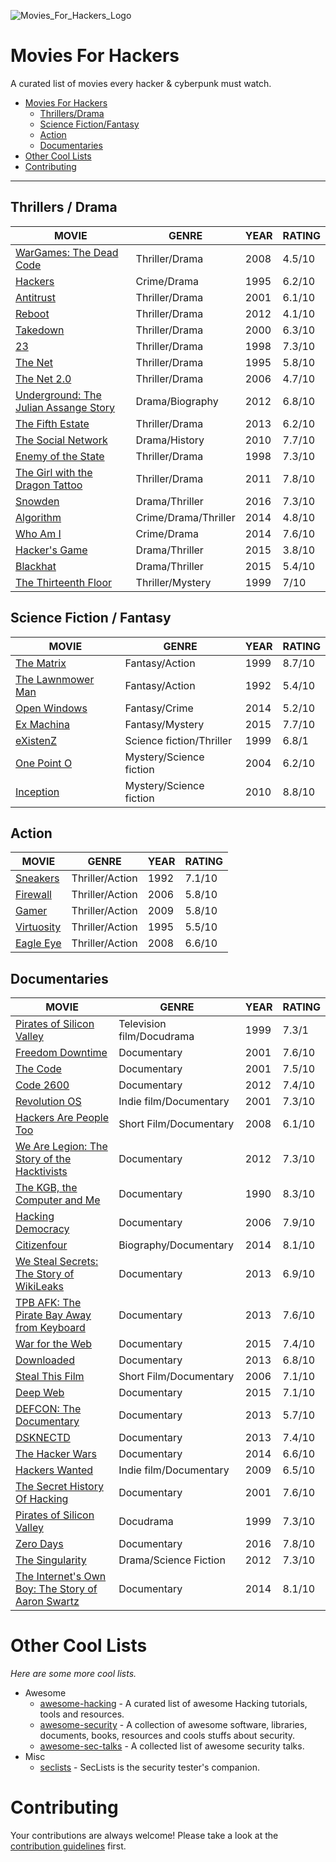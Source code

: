 ![Movies_For_Hackers_Logo](http://nikolaskama.me/content/images/2017/02/movies-for-hackers.png)

# Movies For Hackers

A curated list of movies every hacker & cyberpunk must watch.

- [Movies For Hackers](#movies-for-hackers)
	- [Thrillers/Drama](#thrillers--drama)
	- [Science Fiction/Fantasy](#science-fiction--fantasy)
	- [Action](#action)
	- [Documentaries](#documentaries)
- [Other Cool Lists](#other-cool-lists)
- [Contributing](#contributing)

- - -

## Thrillers / Drama

| MOVIE																				   | GENRE					   | YEAR | RATING |
|--------------------------------------------------------------------------------------|---------------------------|------|--------|
| [WarGames: The Dead Code](http://www.imdb.com/title/tt0865957/)				   	   | Thriller/Drama            | 2008 | 4.5/10 |
| [Hackers](http://www.imdb.com/title/tt0113243/) 									   | Crime/Drama               | 1995 | 6.2/10 |
| [Antitrust](http://www.imdb.com/title/tt0218817/) 								   | Thriller/Drama            | 2001 | 6.1/10 |
| [Reboot](http://www.imdb.com/title/tt2090594/) 									   | Thriller/Drama            | 2012 | 4.1/10 |
| [Takedown](http://www.imdb.com/title/tt0159784/) 				   				       | Thriller/Drama            | 2000 | 6.3/10 |
| [23](http://www.imdb.com/title/tt0126765/) 										   | Thriller/Drama            | 1998 | 7.3/10 |
| [The Net](http://www.imdb.com/title/tt0113957/) 									   | Thriller/Drama            | 1995 | 5.8/10 |
| [The Net 2.0](http://www.imdb.com/title/tt0449077/) 								   | Thriller/Drama            | 2006 | 4.7/10 |
| [Underground: The Julian Assange Story](http://www.imdb.com/title/tt2357453/) 	   | Drama/Biography           | 2012 | 6.8/10 |
| [The Fifth Estate](http://www.imdb.com/title/tt1837703/) 							   | Thriller/Drama            | 2013 | 6.2/10 |
| [The Social Network](http://www.imdb.com/title/tt1285016/) 						   | Drama/History             | 2010 | 7.7/10 |
| [Enemy of the State](http://www.imdb.com/title/tt0120660/) 						   | Thriller/Drama            | 1998 | 7.3/10 |
| [The Girl with the Dragon Tattoo](http://www.imdb.com/title/tt1568346/)			   | Thriller/Drama            | 2011 | 7.8/10 |
| [Snowden](http://www.imdb.com/title/tt3774114/)									   | Drama/Thriller            | 2016 | 7.3/10 |
| [Algorithm](http://www.imdb.com/title/tt3293462/)									   | Crime/Drama/Thriller      | 2014 | 4.8/10 |
| [Who Am I](http://www.imdb.com/title/tt3042408/)									   | Crime/Drama               | 2014 | 7.6/10 |
| [Hacker's Game](http://www.imdb.com/title/tt3140724/) 							   | Drama/Thriller            | 2015 | 3.8/10 |
| [Blackhat](http://www.imdb.com/title/tt2717822/)									   | Drama/Thriller            | 2015 | 5.4/10 |
| [The Thirteenth Floor](http://www.imdb.com/title/tt0139809/) 						   | Thriller/Mystery          | 1999 | 7/10   |


## Science Fiction / Fantasy

| MOVIE																				   | GENRE					   | YEAR | RATING |
|--------------------------------------------------------------------------------------|---------------------------|------|--------|
| [The Matrix](http://www.imdb.com/title/tt0133093/)								   | Fantasy/Action			   | 1999 | 8.7/10 |
| [The Lawnmower Man](http://www.imdb.com/title/tt0104692/) 						   | Fantasy/Action            | 1992 | 5.4/10 |
| [Open Windows](http://www.imdb.com/title/tt2409818/) 								   | Fantasy/Crime             | 2014 | 5.2/10 |
| [Ex Machina](http://www.imdb.com/title/tt0470752/)								   | Fantasy/Mystery           | 2015 | 7.7/10 |
| [eXistenZ](http://www.imdb.com/title/tt0120907/) 									   | Science fiction/Thriller  | 1999 | 6.8/1| |
| [One Point O](http://www.imdb.com/title/tt0317042/) 								   | Mystery/Science fiction   | 2004 | 6.2/10 |
| [Inception](http://www.imdb.com/title/tt1375666/)									   | Mystery/Science fiction   | 2010 | 8.8/10 |

## Action

| MOVIE																				   | GENRE					   | YEAR | RATING |
|--------------------------------------------------------------------------------------|---------------------------|------|--------|
| [Sneakers](http://www.imdb.com/title/tt0105435/) 									   | Thriller/Action           | 1992 | 7.1/10 |
| [Firewall](http://www.imdb.com/title/tt0408345/) 									   | Thriller/Action           | 2006 | 5.8/10 |
| [Gamer](http://www.imdb.com/title/tt1034032/) 									   | Thriller/Action           | 2009 | 5.8/10 |
| [Virtuosity](http://www.imdb.com/title/tt0114857/) 								   | Thriller/Action           | 1995 | 5.5/10 |
| [Eagle Eye](http://www.imdb.com/title/tt1059786/)									   | Thriller/Action           | 2008 | 6.6/10 |

## Documentaries

| MOVIE																				   | GENRE					   | YEAR | RATING |
|--------------------------------------------------------------------------------------|---------------------------|------|--------|
| [Pirates of Silicon Valley](http://www.imdb.com/title/tt0168122/) 				   | Television film/Docudrama | 1999 | 7.3/1  |
| [Freedom Downtime](http://www.imdb.com/title/tt0309614/) 							   | Documentary               | 2001 | 7.6/10 |
| [The Code](http://www.imdb.com/title/tt0315417/) 									   | Documentary               | 2001 | 7.5/10 |
| [Code 2600](http://www.imdb.com/title/tt1830538/) 								   | Documentary               | 2012 | 7.4/10 |
| [Revolution OS](http://www.imdb.com/title/tt0308808/) 							   | Indie film/Documentary    | 2001 | 7.3/10 |
| [Hackers Are People Too](http://www.imdb.com/title/tt1279942/) 					   | Short Film/Documentary    | 2008 | 6.1/10 |
| [We Are Legion: The Story of the Hacktivists](http://www.imdb.com/title/tt2177843/)  | Documentary               | 2012 | 7.3/10 |
| [The KGB, the Computer and Me](http://www.imdb.com/title/tt0308449/) 				   | Documentary               | 1990 | 8.3/10 |
| [Hacking Democracy](http://www.imdb.com/title/tt0808532/) 						   | Documentary               | 2006 | 7.9/10 |
| [Citizenfour](http://www.imdb.com/title/tt4044364/)								   | Biography/Documentary     | 2014 | 8.1/10 |
| [We Steal Secrets: The Story of WikiLeaks](http://www.imdb.com/title/tt1824254/) 	   | Documentary               | 2013 | 6.9/10 |
| [TPB AFK: The Pirate Bay Away from Keyboard](http://www.imdb.com/title/tt2608732/)   | Documentary               | 2013 | 7.6/10 |
| [War for the Web](http://www.imdb.com/title/tt2390367/) 							   | Documentary         	   | 2015 | 7.4/10 |
| [Downloaded](http://www.imdb.com/title/tt2033981/)								   | Documentary          	   | 2013 | 6.8/10 |
| [Steal This Film](http://www.imdb.com/title/tt1422757/) 							   | Short Film/Documentary    | 2006 | 7.1/10 |
| [Deep Web](http://www.imdb.com/title/tt3312868/) 									   | Documentary         	   | 2015 | 7.1/10 |
| [DEFCON: The Documentary](http://www.imdb.com/title/tt3010462/) 					   | Documentary         	   | 2013 | 5.7/10 |
| [DSKNECTD](http://www.imdb.com/title/tt2417174/)									   | Documentary         	   | 2013 | 7.4/10 |
| [The Hacker Wars](http://www.imdb.com/title/tt4047350/)							   | Documentary         	   | 2014 | 6.6/10 |
| [Hackers Wanted](http://www.imdb.com/title/tt2292707/) 							   | Indie film/Documentary    | 2009 | 6.5/10 |
| [The Secret History Of Hacking](http://www.imdb.com/title/tt2335921/) 			   | Documentary               | 2001 | 7.6/10 |
| [Pirates of Silicon Valley](http://www.imdb.com/title/tt0168122/) 				   | Docudrama            	   | 1999 | 7.3/10 |
| [Zero Days](http://www.imdb.com/title/tt5446858/)									   | Documentary           	   | 2016 | 7.8/10 |
| [The Singularity](http://www.imdb.com/title/tt2073120/)							   | Drama/Science Fiction     | 2012 | 7.3/10 |
| [The Internet's Own Boy: The Story of Aaron Swartz](http://www.imdb.com/title/tt3268458/)							   | Documentary     | 2014 | 8.1/10 |


# Other Cool Lists

*Here are some more cool lists.*

* Awesome
	* [awesome-hacking](https://github.com/carpedm20/awesome-hacking) - A curated list of awesome Hacking tutorials, tools and resources.
    * [awesome-security](https://github.com/sbilly/awesome-security) - A collection of awesome software, libraries, documents, books, resources and cools stuffs about security.
    * [awesome-sec-talks](https://github.com/PaulSec/awesome-sec-talks) - A collected list of awesome security talks.
* Misc
    * [seclists](https://github.com/danielmiessler/SecLists) - SecLists is the security tester's companion.

# Contributing

Your contributions are always welcome! Please take a look at the [contribution guidelines](https://github.com/k4m4/movies-for-hackers/blob/master/CONTRIBUTING.md) first.
